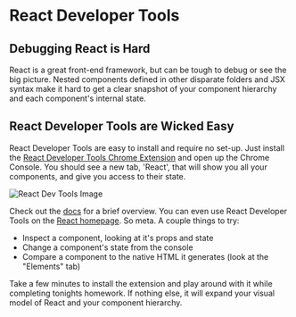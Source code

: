 # React Developer Tools

## Debugging React is Hard
React is a great front-end framework, but can be tough to debug or see the big picture. Nested components defined in other disparate folders and JSX syntax make it hard to get a clear snapshot of your component hierarchy and each component's internal state.

## React Developer Tools are Wicked Easy
React Developer Tools are easy to install and require no set-up. Just install the [React Developer Tools Chrome Extension][chrome_extension] and open up the Chrome Console. You should see a new tab, 'React', that will show you all your components, and give you access to their state.

![React Dev Tools Image][img]

Check out the [docs][docs] for a brief overview. You can even use React Developer Tools on the [React homepage][react_home]. So meta. A couple things to try:
* Inspect a component, looking at it's props and state
* Change a component's state from the console
* Compare a component to the native HTML it generates (look at the "Elements" tab)

Take a few minutes to install the extension and play around with it while completing tonights homework. If nothing else, it will expand your visual model of React and your component hierarchy.

[chrome_extension]: https://chrome.google.com/webstore/detail/react-developer-tools/
[docs]: https://github.com/facebook/react-devtools
[react_home]: https://facebook.github.io/react/
[img]: https://lh4.googleusercontent.com/RO9s2sb_dmJ3NZqSFIFwYzix16uJbk3WS91GRSIWkj_jjvXqpuOBZjnP8k5EFUIoT46ccSA39A=s640-h400-e365-rw
